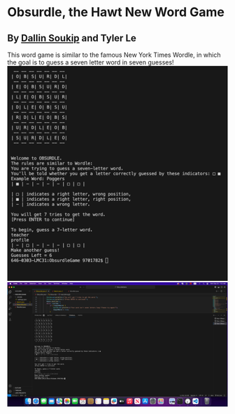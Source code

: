 # Obsurdle, the Hawt New Word Game
## By [Dallin Soukip](https://github.com/9652211) and Tyler Le

This word game is similar to the famous New York Times Wordle,
in which the goal is to guess a seven letter word in seven guesses!
![Image](https://github.com/TylerLeCmd/CPP2/blob/5f5036f80146f8e8d69a4c77157ac6a46dc8bf84/images/Obsurdle2.png)
![Image2](https://github.com/TylerLeCmd/CPP2/blob/5f5036f80146f8e8d69a4c77157ac6a46dc8bf84/images/Obsurdle1.png)
